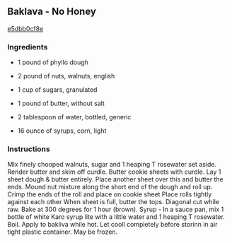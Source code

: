 ## Baklava - No Honey

[e5dbb0cf8e](http://www.food.com/recipe/baklava-no-honey-506341)

### Ingredients

 - 1 pound of phyllo dough

 - 2 pound of nuts, walnuts, english

 - 1 cup of sugars, granulated

 - 1 pound of butter, without salt

 - 2 tablespoon of water, bottled, generic

 - 16 ounce of syrups, corn, light

### Instructions

MIx finely chooped walnuts, sugar and 1 heaping T rosewater set aside. Render butter and skim off curdle. Butter cookie sheets with curdle. Lay 1 sheet dough & butter entirely. Place another sheet over this and butter the ends. Mound nut mixture along the short end of the dough and roll up. Crimp the ends of the roll and place on cookie sheet Place rolls tightly against each other When sheet is full, butter the tops. Diagonal cut while raw. Bake at 300 degrees for 1 hour (brown). Syrup - In a sauce pan, mix 1 bottle of white Karo syrup lite with a little water and 1 heaping T rosewater. Boil. Apply to bakliva while hot. Let cooll completely before storinn in air tight plastic container. May be frozen.